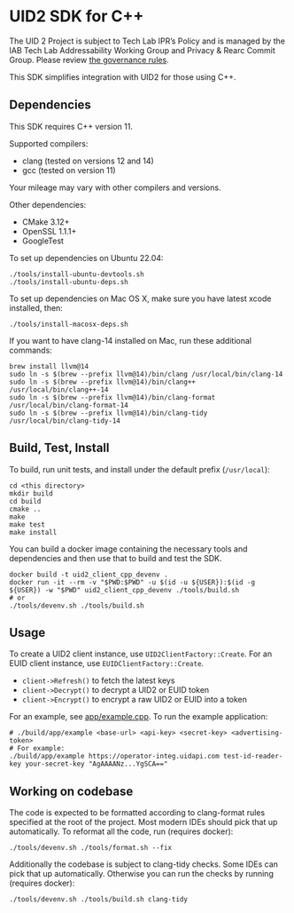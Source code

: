# UID2 SDK for C++

The UID 2 Project is subject to Tech Lab IPR’s Policy and is managed by the IAB Tech Lab Addressability Working Group and Privacy & Rearc Commit Group. Please review [the governance rules](https://github.com/IABTechLab/uid2-core/blob/master/Software%20Development%20and%20Release%20Procedures.md).

This SDK simplifies integration with UID2 for those using C++.

## Dependencies

This SDK requires C++ version 11.

Supported compilers:

 - clang (tested on versions 12 and 14)
 - gcc (tested on version 11)

Your mileage may vary with other compilers and versions.

Other dependencies:

 - CMake 3.12+
 - OpenSSL 1.1.1+
 - GoogleTest

To set up dependencies on Ubuntu 22.04:

```
./tools/install-ubuntu-devtools.sh
./tools/install-ubuntu-deps.sh
```

To set up dependencies on Mac OS X, make sure you have latest xcode installed, then:

```
./tools/install-macosx-deps.sh
```

If you want to have clang-14 installed on Mac, run these additional commands:

```
brew install llvm@14
sudo ln -s $(brew --prefix llvm@14)/bin/clang /usr/local/bin/clang-14
sudo ln -s $(brew --prefix llvm@14)/bin/clang++ /usr/local/bin/clang++-14
sudo ln -s $(brew --prefix llvm@14)/bin/clang-format /usr/local/bin/clang-format-14
sudo ln -s $(brew --prefix llvm@14)/bin/clang-tidy /usr/local/bin/clang-tidy-14
```

## Build, Test, Install

To build, run unit tests, and install under the default prefix (`/usr/local`):

```
cd <this directory>
mkdir build
cd build
cmake ..
make
make test
make install
```

You can build a docker image containing the necessary tools and dependencies and then use that to build and test the SDK.

```
docker build -t uid2_client_cpp_devenv .
docker run -it --rm -v "$PWD:$PWD" -u $(id -u ${USER}):$(id -g ${USER}) -w "$PWD" uid2_client_cpp_devenv ./tools/build.sh
# or
./tools/devenv.sh ./tools/build.sh
```

## Usage

To create a UID2 client instance, use `UID2ClientFactory::Create`. For an EUID client instance, use `EUIDClientFactory::Create`.

 - `client->Refresh()` to fetch the latest keys
 - `client->Decrypt()` to decrypt a UID2 or EUID token
 - `client->Encrypt()` to encrypt a raw UID2 or EUID into a token

For an example, see [app/example.cpp](app/example.cpp). To run the example application:

```
# ./build/app/example <base-url> <api-key> <secret-key> <advertising-token>
# For example:
./build/app/example https://operator-integ.uidapi.com test-id-reader-key your-secret-key "AgAAAANz...YgSCA=="
```

## Working on codebase

The code is expected to be formatted according to clang-format rules specified at the root of the project.
Most modern IDEs should pick that up automatically. To reformat all the code, run (requires docker):

```
./tools/devenv.sh ./tools/format.sh --fix
```

Additionally the codebase is subject to clang-tidy checks. Some IDEs can pick that up automatically. Otherwise
you can run the checks by running (requires docker):

```
./tools/devenv.sh ./tools/build.sh clang-tidy
```
